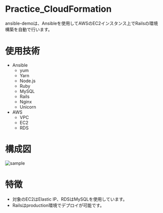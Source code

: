 # Practice_CloudFormation
ansible-demoは、Ansibleを使用してAWSのEC2インスタンス上でRailsの環境構築を自動で行います。  
# 使用技術
- Ansible
  - yum
  - Yarn
  - Node.js
  - Ruby
  - MySQL
  - Rails
  - Nginx
  - Unicorn
- AWS
  - VPC
  - EC2
  - RDS
# 構成図
![sample]()  
# 特徴
- 対象のEC2はElastic IP、RDSはMySQLを使用しています。
- Railsはproduction環境でデプロイが可能です。

